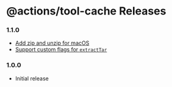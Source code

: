 # @actions/tool-cache Releases

### 1.1.0

- [Add zip and unzip for macOS](https://github.com/actions/toolkit/pull/49)
- [Support custom flags for `extractTar`](https://github.com/actions/toolkit/pull/48)

### 1.0.0

- Initial release